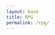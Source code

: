 ```yaml
---
layout: base
title: RPG
permalink: /rpg/
---
```


<canvas id='gameCanvas'></canvas>

<script type="module">
    import GameControl from '{{site.baseurl}}/assets/js/rpg/GameControl.js';

    // Background data
    const image_src = "{{site.baseurl}}/images/rpg/lava.png";
    const image_data = {
        pixels: {height: 413, width: 550}
    };
    const image = {src: image_src, data: image_data};

  // Sprite data
    const sprite_src = "{{site.baseurl}}/images/rpg/green character.png";
    const sprite_data = {
        SCALE_FACTOR: 10,
        STEP_FACTOR: 1000,
        ANIMATION_RATE: 50,
        pixels: {height: 72, width: 48},
        orientation: {rows: 4, columns: 3 },
        down: {row: 0, start: 0, columns: 3 },
        left: {row: 2, start: 0, columns: 3 },
        right: {row: 3, start: 0, columns: 3 },
        up: {row: 1, start: 0, columns: 3 },
    };
    const sprite = {src: sprite_src, data: sprite_data};

    // Assets for game
    //const assets = {}
    //const assets = {image: image}
    //const assets = {sprite: sprite}
    const assets = {image: image, sprite: sprite}

    // Start game engine
    GameControl.start(assets);
</script>
